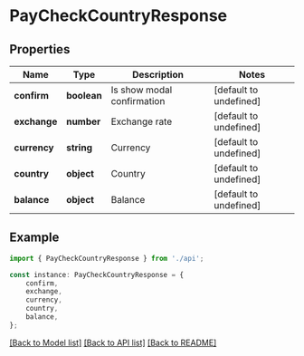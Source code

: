 # PayCheckCountryResponse


## Properties

Name | Type | Description | Notes
------------ | ------------- | ------------- | -------------
**confirm** | **boolean** | Is show modal confirmation | [default to undefined]
**exchange** | **number** | Exchange rate | [default to undefined]
**currency** | **string** | Currency | [default to undefined]
**country** | **object** | Country | [default to undefined]
**balance** | **object** | Balance | [default to undefined]

## Example

```typescript
import { PayCheckCountryResponse } from './api';

const instance: PayCheckCountryResponse = {
    confirm,
    exchange,
    currency,
    country,
    balance,
};
```

[[Back to Model list]](../README.md#documentation-for-models) [[Back to API list]](../README.md#documentation-for-api-endpoints) [[Back to README]](../README.md)
